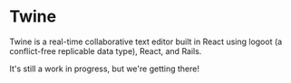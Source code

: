 # Twine

Twine is a real-time collaborative text editor built in React using logoot (a conflict-free replicable data type), React, and Rails.

It's still a work in progress, but we're getting there!
